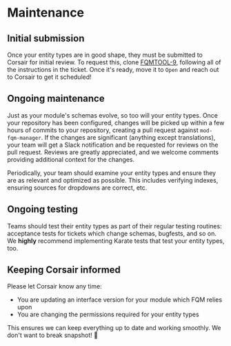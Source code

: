 # Maintenance

## Initial submission

Once your entity types are in good shape, they must be submitted to Corsair for initial review. To request this, clone [FQMTOOL-9](https://folio-org.atlassian.net/browse/FQMTOOL-9), following all of the instructions in the ticket. Once it's ready, move it to `Open` and reach out to Corsair to get it scheduled!

## Ongoing maintenance

Just as your module's schemas evolve, so too will your entity types. Once your repository has been configured, changes will be picked up within a few hours of commits to your repository, creating a pull request against `mod-fqm-manager`. If the changes are significant (anything except translations), your team will get a Slack notification and be requested for reviews on the pull request. Reviews are greatly appreciated, and we welcome comments providing additional context for the changes.

Periodically, your team should examine your entity types and ensure they are as relevant and optimized as possible. This includes verifying indexes, ensuring sources for dropdowns are correct, etc.

## Ongoing testing

Teams should test their entity types as part of their regular testing routines: acceptance tests for tickets which change schemas, bugfests, and so on. We **highly** recommend implementing Karate tests that test your entity types, too.

## Keeping Corsair informed

Please let Corsair know any time:

- You are updating an interface version for your module which FQM relies upon
- You are changing the permissions required for your entity types

This ensures we can keep everything up to date and working smoothly. We don't want to break snapshot! 🚀
